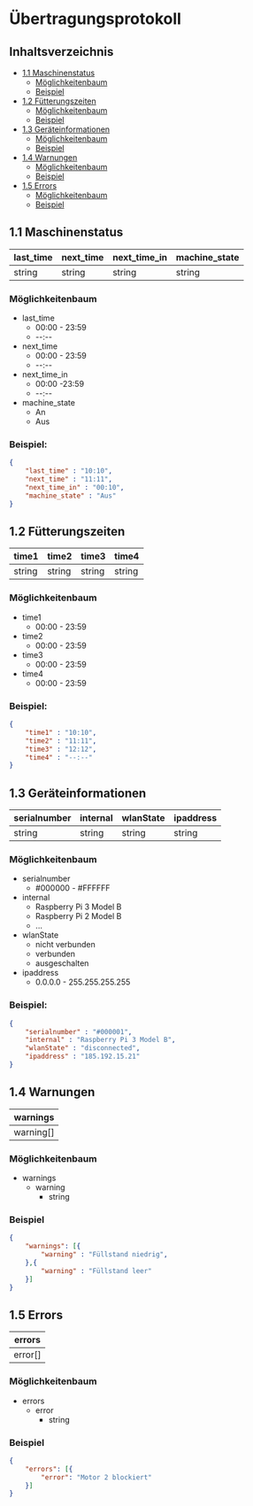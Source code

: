 # Übertragungsprotokoll

## Inhaltsverzeichnis

* [1.1 Maschinenstatus](#11-Maschinenstatus)
    * [Möglichkeitenbaum](#möglichkeitenbaum)
    * [Beispiel](#beispiel)
* [1.2 Fütterungszeiten](#12-fütterungszeiten)
    * [Möglichkeitenbaum](#möglichkeitenbaum-1)
    * [Beispiel](#beispiel-1)
* [1.3 Geräteinformationen](#13-Geräteinformationen)
    * [Möglichkeitenbaum](#möglichkeitenbaum-2)
    * [Beispiel](#beispiel-2)
* [1.4 Warnungen](#14-Warnungen)
    * [Möglichkeitenbaum](#möglichkeitenbaum-3)
    * [Beispiel](#beispiel-3)
* [1.5 Errors](15-Errors)
    * [Möglichkeitenbaum](#möglichkeitenbaum-4)
    * [Beispiel](#beispiel-4)

## 1.1 Maschinenstatus

| last_time | next_time | next_time_in | machine_state |
|-----------|-----------|--------------|---------------|
|   string  |  string   |    string    |    string     |

### Möglichkeitenbaum

- last_time
    - 00:00 - 23:59
    - --:--
- next_time
    - 00:00 - 23:59
    - --:--
- next_time_in
    - 00:00 -23:59
    - --:--
- machine_state
    - An
    - Aus

### Beispiel: 
```JSON
{  
    "last_time" : "10:10",  
    "next_time" : "11:11",
    "next_time_in" : "00:10",
    "machine_state" : "Aus"
}
```

## 1.2 Fütterungszeiten

| time1  | time2  | time3  | time4  |
|--------|--------|--------|--------|
| string | string | string | string |

### Möglichkeitenbaum

- time1
    - 00:00 - 23:59
- time2
    - 00:00 - 23:59
- time3
    - 00:00 - 23:59
- time4
    - 00:00 - 23:59

### Beispiel:
```JSON
{  
    "time1" : "10:10",
    "time2" : "11:11",
    "time3" : "12:12",
    "time4" : "--:--"
}
```

## 1.3 Geräteinformationen

| serialnumber | internal | wlanState | ipaddress |
|--------------|----------|-----------|-----------|
|   string     |  string  |   string  |   string  |

### Möglichkeitenbaum

- serialnumber
    - #000000 - #FFFFFF
- internal
    - Raspberry Pi 3 Model B
    - Raspberry Pi 2 Model B
    - ...
- wlanState
    - nicht verbunden
    - verbunden
    - ausgeschalten
- ipaddress
    - 0.0.0.0 - 255.255.255.255

### Beispiel:
```JSON
{  
    "serialnumber" : "#000001",
    "internal" : "Raspberry Pi 3 Model B",
    "wlanState" : "disconnected",
    "ipaddress" : "185.192.15.21"
}
```

## 1.4 Warnungen

| warnings |
|----------|
|warning[] |

### Möglichkeitenbaum

- warnings
    - warning
        - string

### Beispiel
```JSON
{
    "warnings": [{
        "warning" : "Füllstand niedrig",
    },{
        "warning" : "Füllstand leer"
    }]
}
```

## 1.5 Errors

| errors |
|--------|
|error[] |

### Möglichkeitenbaum

- errors
    - error
        - string

### Beispiel
```JSON
{
    "errors": [{
        "error": "Motor 2 blockiert"
    }]
}
```
